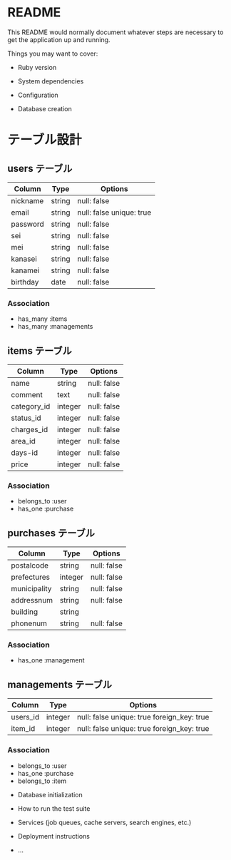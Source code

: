 # README

This README would normally document whatever steps are necessary to get the
application up and running.

Things you may want to cover:

* Ruby version

* System dependencies

* Configuration

* Database creation

# テーブル設計

## users テーブル

| Column   | Type   | Options     |
| -------- | ------ | ----------- |
| nickname | string | null: false |
| email    | string | null: false unique: true|
| password | string | null: false |
| sei      | string | null: false |
| mei      | string | null: false |
| kanasei  | string | null: false |
| kanamei  | string | null: false |
| birthday |  date  | null: false |

### Association

- has_many :items
- has_many :managements

## items テーブル

| Column     | Type       | Options     |
| -------    | ---------- | ------------|
| name       | string     | null: false |
| comment    | text       | null: false |
| category_id| integer    | null: false |
| status_id  | integer    | null: false |
| charges_id | integer    | null: false |
| area_id    | integer    | null: false |
| days-id    | integer    | null: false |
| price      | integer    | null: false |

### Association

- belongs_to :user
- has_one :purchase

## purchases テーブル

| Column       | Type       | Options                        |
| -------      | ---------- | ------------------------------ |
| postalcode   | string  | null: false |
| prefectures  | integer | null: false |
| municipality | string  | null: false |
| addressnum   | string  | null: false |
| building     | string  |             |
| phonenum     | string  | null: false |

### Association

- has_one :management


## managements テーブル

| Column   | Type       | Options     |
| -------  | ---------- | ----------- |
| users_id | integer    | null: false unique: true foreign_key: true|
| item_id  | integer    | null: false unique: true foreign_key: true|

### Association

- belongs_to :user
- has_one :purchase
- belongs_to :item


* Database initialization

* How to run the test suite

* Services (job queues, cache servers, search engines, etc.)

* Deployment instructions

* ...
